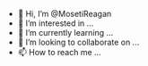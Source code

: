 - 👋 Hi, I’m @MosetiReagan
- 👀 I’m interested in ...
- 🌱 I’m currently learning ...
- 💞️ I’m looking to collaborate on ...
- 📫 How to reach me ...

<!---
MosetiReagan/MosetiReagan is a ✨ special ✨ repository because its `README.md` (this file) appears on your GitHub profile.
You can click the Preview link to take a look at your changes.
--->
